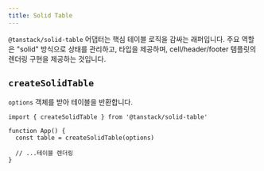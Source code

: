 ```yaml
---
title: Solid Table
---
```


`@tanstack/solid-table` 어댑터는 핵심 테이블 로직을 감싸는 래퍼입니다. 주요 역할은 "solid" 방식으로 상태를 관리하고, 타입을 제공하며, cell/header/footer 템플릿의 렌더링 구현을 제공하는 것입니다.

## `createSolidTable`

`options` 객체를 받아 테이블을 반환합니다.

```tsx
import { createSolidTable } from '@tanstack/solid-table'

function App() {
  const table = createSolidTable(options)

  // ...테이블 렌더링
}
```
